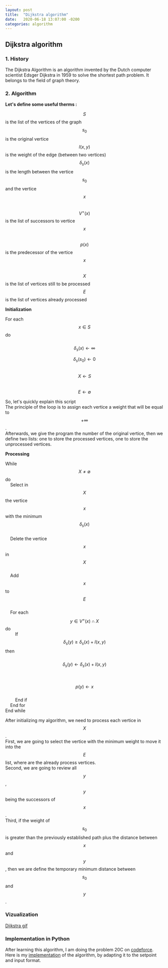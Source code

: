 ```yaml
---
layout: post
title:  "Dijkstra algorithm"
date:   2020-06-18 13:07:00 -0200
categories: algorithm
---
```


## Dijkstra algorithm

### 1. History

The Dijkstra Algorithm is an algorithm invented by the Dutch computer scientist Edsger Dijkstra in 1959 to solve the shortest path problem. It belongs to the field of graph theory.

### 2. Algorithm

**Let's define some useful therms :**  

$$S$$ is the list of the vertices of the graph  
$$s_0$$ is the original vertice  
$$l(x,y)$$ is the weight of the edge (between two vertices)  
$$\delta_s(x)$$ is the length between the vertice $$s_0$$ and the vertice $$x$$  
$$V^+(x)$$ is the list of successors to vertice $$x$$  
$$p(x)$$ is the predecessor of the vertice $$x$$  
$$X$$ is the list of vertices still to be processed  
$$E$$ is the list of vertices already processed  

**Initialization**  

For each $$x \in S$$ do  
&nbsp;&nbsp;&nbsp;&nbsp;$$\delta_s(x) \leftarrow \infty$$  

$$\delta_s(s_0) \leftarrow 0$$  
$$X \leftarrow S$$  
$$E \leftarrow \emptyset$$


So, let's quickly explain this script  
The principle of the loop is to assign each vertice a weight that will be equal to $$+\infty$$.  
Afterwards, we give the program the number of the original vertice, then we define two lists: one to store the processed vertices, one to store the unprocessed vertices.  

**Processing**  

While $$X \neq \emptyset$$ do  
&nbsp;&nbsp;&nbsp;&nbsp;Select in $$X$$ the vertice $$x$$ with the minimum $$\delta_s(x)$$  
&nbsp;&nbsp;&nbsp;&nbsp;Delete the vertice $$x$$ in $$X$$  
&nbsp;&nbsp;&nbsp;&nbsp;Add $$x$$ to $$E$$  
&nbsp;&nbsp;&nbsp;&nbsp;For each $$y \in V^+(x) \cap X$$ do  
&nbsp;&nbsp;&nbsp;&nbsp;&nbsp;&nbsp;&nbsp;&nbsp;If $$\delta_s(y) \geq \delta_s(x) + l(x,y)$$ then  
&nbsp;&nbsp;&nbsp;&nbsp;&nbsp;&nbsp;&nbsp;&nbsp;&nbsp;&nbsp;&nbsp;&nbsp;$$\delta_s(y) \leftarrow \delta_s(x) + l(x,y)$$  
&nbsp;&nbsp;&nbsp;&nbsp;&nbsp;&nbsp;&nbsp;&nbsp;&nbsp;&nbsp;&nbsp;&nbsp;$$p(y) \leftarrow x$$  
&nbsp;&nbsp;&nbsp;&nbsp;&nbsp;&nbsp;&nbsp;&nbsp;End if  
&nbsp;&nbsp;&nbsp;&nbsp;End for  
End while  

After initializing my algorithm, we need to process each vertice in $$X$$.  
First, we are going to select the vertice with the minimum weight to move it into the $$E$$ list, where are the already process vertices.  
Second, we are going to review all $$y$$, $$y$$ being the successors of $$x$$.  
Third, if the weight of $$s_0$$ is greater than the previously established path plus the distance between $$x$$ and $$y$$, then we are define the temporary minimum distance between $$s_0$$ and $$y$$.  

### Vizualization

[Dijkstra gif](https://gfycat.com/dopeyartisticfinnishspitz)

### Implementation in Python

After learning this algorithm, I am doing the problem 20C on [codeforce](https://codeforces.com/).  
Here is my [implementation](https://github.com/AIDRI/codeforce/blob/master/20C.py) of the algorithm, by adapting it to the setpoint and input format.
